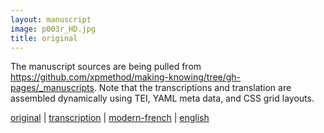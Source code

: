 ```yaml
---
layout: manuscript
image: p003r_HD.jpg
title: original
---
```


The manuscript sources are being pulled from <https://github.com/xpmethod/making-knowing/tree/gh-pages/_manuscripts>. Note that the transcriptions and translation are assembled dynamically using TEI, YAML meta data, and CSS grid layouts.

[original]() \| [transcription]() \| [modern-french]() \| [english]()
